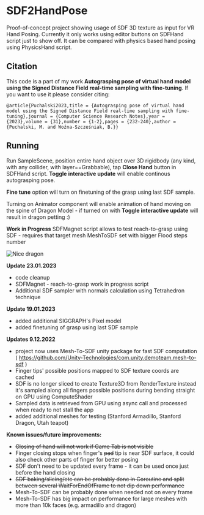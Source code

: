 # SDF2HandPose

Proof-of-concept project showing usage of SDF 3D texture as input for VR Hand Posing.
Currently it only works using editor buttons on SDFHand script just to show off.
It can be compared with physics based hand posing using PhysicsHand script.

## Citation

This code is a part of my work **Autograsping pose of virtual hand model using the Signed Distance Field real-time sampling with fine-tuning**.
If you want to use it please consider citing:
```
@article{Puchalski2023,title = {Autograsping pose of virtual hand model using the Signed Distance Field real-time sampling with fine-tuning},journal = {Computer Science Research Notes},year = {2023},volume = {31},number = {1-2},pages = {232-240},author = {Puchalski, M. and Woźna-Szcześniak, B.}} 
```

## Running

Run SampleScene, position entire hand object over 3D rigidbody (any kind, with any collider, with layer==Grabbable),
tap **Close Hand** button in SDFHand script. **Toggle interactive update** will enable continous autograsping pose.

**Fine tune** option will turn on finetuning of the grasp using last SDF sample.

Turning on Animator component will enable animation of hand moving on the spine of Dragon Model - if turned
on with **Toggle interactive update** will result in dragon petting :)

**Work in Progress** SDFMagnet script allows to test reach-to-grasp using SDF - requires that target mesh MeshToSDF
set with bigger Flood steps number

![Nice dragon](https://media.githubusercontent.com/media/nosferathoo/SDF2HandPose/main/DragonPetting2.gif)

**Update 23.01.2023**
* code cleanup
* SDFMagnet - reach-to-grasp work in progress script
* Additional SDF sampler with normals calculation using Tetrahedron technique

**Update 19.01.2023**
* added additional SIGGRAPH's Pixel model
* added finetuning of grasp using last SDF sample 

**Updates 9.12.2022**
* project now uses Mesh-To-SDF unity package for fast SDF computation ( https://github.com/Unity-Technologies/com.unity.demoteam.mesh-to-sdf )
* Finger tips' possible positions mapped to SDF texture coords are cached
* SDF is no longer sliced to create Texture3D from RenderTexture instead it's sampled along all fingers possible positions during bending straight on GPU using ComputeShader
* Sampled data is retrieved from GPU using async call and processed when ready to not stall the app
* added additional meshes for testing (Stanford Armadillo, Stanford Dragon, Utah teapot)

**Known issues/future improvements:**
* ~~Closing of hand will not work if Game Tab is not visible~~
* Finger closing stops when finger's ~~pad~~ tip is near SDF surface, it could also check other parts of finger for better posing
* SDF don't need to be updated every frame - it can be used once just before the hand closing
* ~~SDF baking/slicing/etc can be probably done in Coroutine and split between several WaitForEndOfFrame to not dip down performance~~
* Mesh-To-SDF can be probably done when needed not on every frame
* Mesh-To-SDF has big impact on performance for large meshes with more than 10k faces (e.g. armadillo and dragon)

